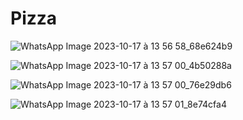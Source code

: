 # Pizza

![WhatsApp Image 2023-10-17 à 13 56 58_68e624b9](https://github.com/safiyadaoudi01/Pizza/assets/120654774/a0f4e1a0-bfdf-4515-88d5-85f5f6ad4537)


![WhatsApp Image 2023-10-17 à 13 57 00_4b50288a](https://github.com/safiyadaoudi01/Pizza/assets/120654774/f61ce926-f920-4588-beba-86e457f0673a)


![WhatsApp Image 2023-10-17 à 13 57 00_76e29db6](https://github.com/safiyadaoudi01/Pizza/assets/120654774/0e920b89-086f-4cf1-932e-fb65313dc941)


![WhatsApp Image 2023-10-17 à 13 57 01_8e74cfa4](https://github.com/safiyadaoudi01/Pizza/assets/120654774/b566b8d1-11cf-406c-827a-c173202f4d2d)
